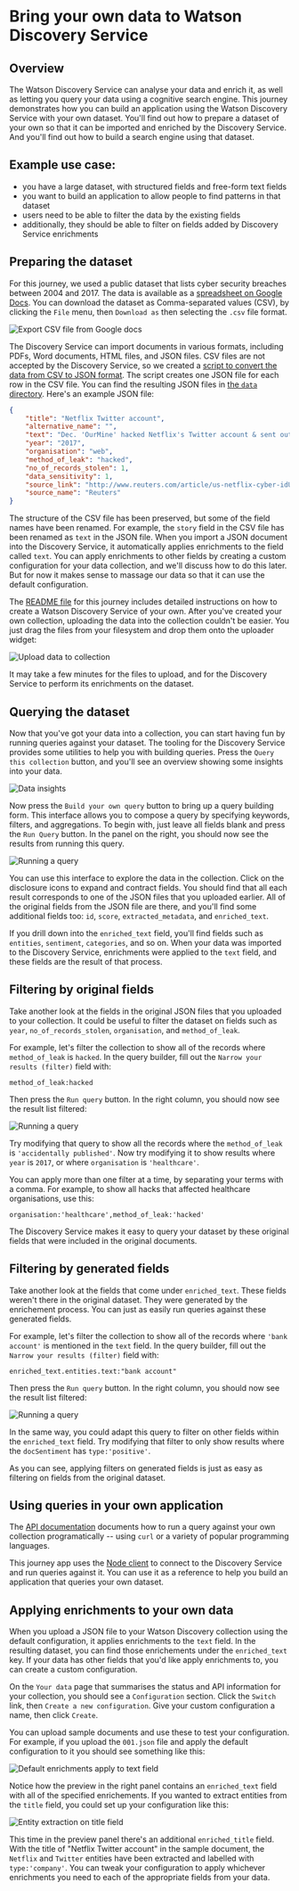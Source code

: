 # Bring your own data to Watson Discovery Service

## Overview

The Watson Discovery Service can analyse your data and enrich it, as well as letting you query your data using a cognitive search engine.
This journey demonstrates how you can build an application using the Watson Discovery Service with your own dataset.
You'll find out how to prepare a dataset of your own so that it can be imported and enriched by the Discovery Service.
And you'll find out how to build a search engine using that dataset.


## Example use case:

* you have a large dataset, with structured fields and free-form text fields
* you want to build an application to allow people to find patterns in that dataset
* users need to be able to filter the data by the existing fields
* additionally, they should be able to filter on fields added by Discovery Service enrichments

## Preparing the dataset

For this journey, we used a public dataset that lists cyber security breaches between 2004 and 2017.
The data is available as a [spreadsheet on Google Docs][spreadsheet].
You can download the dataset as Comma-separated values (CSV), by clicking the `File` menu, then `Download as` then selecting the `.csv` file format.

![Export CSV file from Google docs](source/images/export-csv.png)

The Discovery Service can import documents in various formats, including PDFs, Word documents, HTML files, and JSON files.
CSV files are not accepted by the Discovery Service, so we created a [script to convert the data from CSV to JSON format][convert].
The script creates one JSON file for each row in the CSV file.
You can find the resulting JSON files in [the `data` directory][data].
Here's an example JSON file:

```json
{
    "title": "Netflix Twitter account",
    "alternative_name": "",
    "text": "Dec. 'OurMine' hacked Netflix's Twitter account & sent out mocking tweets.",
    "year": "2017",
    "organisation": "web",
    "method_of_leak": "hacked",
    "no_of_records_stolen": 1,
    "data_sensitivity": 1,
    "source_link": "http://www.reuters.com/article/us-netflix-cyber-idUSKBN14A1GR",
    "source_name": "Reuters"
}
```

The structure of the CSV file has been preserved, but some of the field names have been renamed. For example, the `story` field in the CSV file has been renamed as `text` in the JSON file. When you import a JSON document into the Discovery Service, it automatically applies enrichments to the field called `text`. You can apply enrichments to other fields by creating a custom configuration for your data collection, and we'll discuss how to do this later. But for now it makes sense to massage our data so that it can use the default configuration.

The [README file][readme] for this journey includes detailed instructions on how to create a Watson Discovery Service of your own. After you've created your own collection, uploading the data into the collection couldn't be easier. You just drag the files from your filesystem and drop them onto the uploader widget:

![Upload data to collection](source/images/upload-data.gif)

It may take a few minutes for the files to upload, and for the Discovery Service to perform its enrichments on the dataset.

## Querying the dataset

Now that you've got your data into a collection, you can start having fun by running queries against your dataset. The tooling for the Discovery Service provides some utilities to help you with building queries. Press the `Query this collection` button, and you'll see an overview showing some insights into your data.

![Data insights](source/images/data-insights.png)

Now press the `Build your own query` button to bring up a query building form. This interface allows you to compose a query by specifying keywords, filters, and aggregations. To begin with, just leave all fields blank and press the `Run Query` button. In the panel on the right, you should now see the results from running this query.

![Running a query](source/images/empty-query.png)

You can use this interface to explore the data in the collection. Click on the disclosure icons to expand and contract fields. You should find that all each result corresponds to one of the JSON files that you uploaded earlier. All of the original fields from the JSON file are there, and you'll find some additional fields too: `id`, `score`, `extracted_metadata`, and `enriched_text`.

If you drill down into the `enriched_text` field, you'll find fields such as `entities`, `sentiment`, `categories`, and so on. When your data was imported to the Discovery Service, enrichments were applied to the `text` field, and these fields are the result of that process.

## Filtering by original fields

Take another look at the fields in the original JSON files that you uploaded to your collection. It could be useful to filter the dataset on fields such as `year`, `no_of_records_stolen`, `organisation`, and `method_of_leak`.

For example, let's filter the collection to show all of the records where `method_of_leak` is `hacked`. In the query builder, fill out the `Narrow your results (filter)` field with:

    method_of_leak:hacked

Then press the `Run query` button. In the right column, you should now see the result list filtered:

![Running a query](source/images/filter-by-method-of-leak.png)

Try modifying that query to show all the records where the `method_of_leak` is `'accidentally published'`. Now try modifying it to show results where `year` is `2017`, or where `organisation` is `'healthcare'`.

You can apply more than one filter at a time, by separating your terms with a comma. For example, to show all hacks that affected healthcare organisations, use this:

    organisation:'healthcare',method_of_leak:'hacked'

The Discovery Service makes it easy to query your dataset by these original fields that were included in the original documents.

## Filtering by generated fields

Take another look at the fields that come under `enriched_text`. These fields weren't there in the original dataset. They were generated by the enrichement process. You can just as easily run queries against these generated fields.

For example, let's filter the collection to show all of the records where `'bank account'` is mentioned in the `text` field. In the query builder, fill out the `Narrow your results (filter)` field with:

    enriched_text.entities.text:"bank account"

Then press the `Run query` button. In the right column, you should now see the result list filtered:

![Running a query](source/images/filter-by-entity.png)

In the same way, you could adapt this query to filter on other fields within the `enriched_text` field. Try modifying that filter to only show results where the `docSentiment` has `type:'positive'`.

As you can see, applying filters on generated fields is just as easy as filtering on fields from the original dataset.

## Using queries in your own application

The [API documentation][api-query] documents how to run a query against your own collection programatically -- using `curl` or a variety of popular programming languages.

This journey app uses the [Node client][node-client] to connect to the Discovery Service and run queries against it. You can use it as a reference to help you build an application that queries your own dataset.

## Applying enrichments to your own data

When you upload a JSON file to your Watson Discovery collection using the default configuration, it applies enrichments to the `text` field. In the resulting dataset, you can find those enrichements under the `enriched_text` key. If your data has other fields that you'd like apply enrichments to, you can create a custom configuration.

On the `Your data` page that summarises the status and API information for your collection, you should see a `Configuration` section. Click the `Switch` link, then `Create a new configuration`. Give your custom configuration a name, then click `Create`.

You can upload sample documents and use these to test your configuration. For example, if you upload the `001.json` file and apply the default configuration to it you should see something like this:

![Default enrichments apply to text field](source/images/configuring-enrichments.png)

Notice how the preview in the right panel contains an `enriched_text` field with all of the specified enrichements. If you wanted to extract entities from the `title` field, you could set up your configuration like this:

![Entity extraction on title field](source/images/enriched-title.png)

This time in the preview panel there's an additional `enriched_title` field. With the title of "Netflix Twitter account" in the sample document, the `Netflix` and `Twitter` entities have been extracted and labelled with `type:'company'`. You can tweak your configuration to apply whichever enrichments you need to each of the appropriate fields from your data.

[spreadsheet]: https://docs.google.com/spreadsheets/d/1Je-YUdnhjQJO_13r8iTeRxpU2pBKuV6RVRHoYCgiMfg/edit#gid=322165570
[convert]: https://github.com/IBM/watson-discovery-analyze-data-breaches/blob/master/bin/convert.rb
[data]: https://github.com/IBM/watson-discovery-analyze-data-breaches/tree/master/data/breaches
[readme]: https://github.com/IBM/watson-discovery-analyze-data-breaches/blob/master/README.md
[api-query]: https://cloud.ibm.com/apidocs/discovery#queryusingget
[node-client]: https://www.npmjs.com/package/watson-developer-cloud
